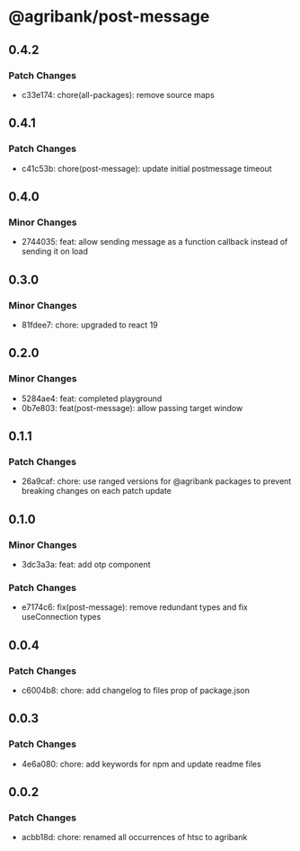 # @agribank/post-message

## 0.4.2

### Patch Changes

- c33e174: chore(all-packages): remove source maps

## 0.4.1

### Patch Changes

- c41c53b: chore(post-message): update initial postmessage timeout

## 0.4.0

### Minor Changes

- 2744035: feat: allow sending message as a function callback instead of sending it on load

## 0.3.0

### Minor Changes

- 81fdee7: chore: upgraded to react 19

## 0.2.0

### Minor Changes

- 5284ae4: feat: completed playground
- 0b7e803: feat(post-message): allow passing target window

## 0.1.1

### Patch Changes

- 26a9caf: chore: use ranged versions for @agribank packages to prevent breaking changes on each patch update

## 0.1.0

### Minor Changes

- 3dc3a3a: feat: add otp component

### Patch Changes

- e7174c6: fix(post-message): remove redundant types and fix useConnection types

## 0.0.4

### Patch Changes

- c6004b8: chore: add changelog to files prop of package.json

## 0.0.3

### Patch Changes

- 4e6a080: chore: add keywords for npm and update readme files

## 0.0.2

### Patch Changes

- acbb18d: chore: renamed all occurrences of htsc to agribank
